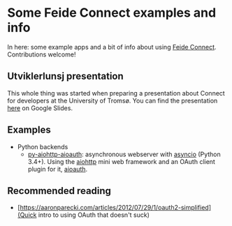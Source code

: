 # Some Feide Connect examples and info

In here: some example apps and a bit of info about using [Feide Connect](http://feideconnect.no/). Contributions welcome!


## Utviklerlunsj presentation

This whole thing was started when preparing a presentation about Connect for developers at the University of Tromsø. You can find the presentation [here](https://docs.google.com/presentation/d/1QcMZA4vJi_3WGzimr6jcNo3X03hq27ZJlGid4Tqdci8/edit?usp=sharing) on Google Slides.


## Examples

* Python backends
    * [py-aiohttp-aioauth](py-aiohttp-aioauth/): asynchronous webserver with [asyncio](https://docs.python.org/3/library/asyncio.html) (Python 3.4+). Using the [aiohttp](http://aiohttp.readthedocs.org/en/stable/index.html) mini web framework and an OAuth client plugin for it, [aioauth](https://github.com/klen/aioauth-client).

## Recommended reading

* [https://aaronparecki.com/articles/2012/07/29/1/oauth2-simplified](Quick intro to using OAuth that doesn't suck)
